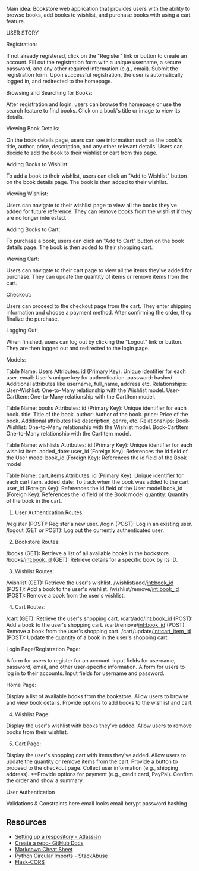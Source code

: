 Main idea: Bookstore web application that provides users with the ability to browse books, add books to wishlist, and purchase books with using a cart feature. 

USER STORY

Registration:

If not already registered, click on the "Register" link or button to create an account.
Fill out the registration form with a unique username, a secure password, and any other required information (e.g., email).
Submit the registration form.
Upon successful registration, the user is automatically logged in, and redirected to the homepage.

Browsing and Searching for Books:

After registration and login, users can browse the homepage or use the search feature to find books.
Click on a book's title or image to view its details.

Viewing Book Details:

On the book details page, users can see information such as the book's title, author, price, description, and any other relevant details.
Users can decide to add the book to their wishlist or cart from this page.

Adding Books to Wishlist:

To add a book to their wishlist, users can click an "Add to Wishlist" button on the book details page.
The book is then added to their wishlist.

Viewing Wishlist:

Users can navigate to their wishlist page to view all the books they've added for future reference.
They can remove books from the wishlist if they are no longer interested.

Adding Books to Cart:

To purchase a book, users can click an "Add to Cart" button on the book details page.
The book is then added to their shopping cart.

Viewing Cart:

Users can navigate to their cart page to view all the items they've added for purchase.
They can update the quantity of items or remove items from the cart.

Checkout:

Users can proceed to the checkout page from the cart.
They enter shipping information and choose a payment method.
After confirming the order, they finalize the purchase.

Logging Out:

When finished, users can log out by clicking the "Logout" link or button.
They are then logged out and redirected to the login page.




Models:

Table Name: Users
Attributes:
id (Primary Key): Unique identifier for each user.
email: User's unique key for authentication.
password: hashed.
Additional attributes like username, full_name, address etc.
Relationships:
User-Wishlist: One-to-Many relationship with the Wishlist model.
User-CartItem: One-to-Many relationship with the CartItem model.

Table Name: books
Attributes:
id (Primary Key): Unique identifier for each book.
title: Title of the book.
author: Author of the book.
price: Price of the book.
Additional attributes like description, genre, etc.
Relationships:
Book-Wishlist: One-to-Many relationship with the Wishlist model.
Book-CartItem: One-to-Many relationship with the CartItem model.

Table Name: wishlists
Attributes:
id (Primary Key): Unique identifier for each wishlist item.
added_date:
user_id (Foreign Key): References the id field of the User model
book_id (Foreign Key): References the id field of the Book model

Table Name: cart_items
Attributes:
id (Primary Key): Unique identifier for each cart item.
added_date: To track when the book was added to the cart
user_id (Foreign Key): References the id field of the User model
book_id (Foreign Key): References the id field of the Book model
quantity: Quantity of the book in the cart.


1. User Authentication Routes:

/register (POST): Register a new user.
/login (POST): Log in an existing user.
/logout (GET or POST): Log out the currently authenticated user.

2. Bookstore Routes:

/books (GET): Retrieve a list of all available books in the bookstore.
/books/<int:book_id> (GET): Retrieve details for a specific book by its ID.

3. Wishlist Routes:

/wishlist (GET): Retrieve the user's wishlist.
/wishlist/add/<int:book_id> (POST): Add a book to the user's wishlist.
/wishlist/remove/<int:book_id> (POST): Remove a book from the user's wishlist.

4. Cart Routes:

/cart (GET): Retrieve the user's shopping cart.
/cart/add/<int:book_id> (POST): Add a book to the user's shopping cart.
/cart/remove/<int:book_id> (POST): Remove a book from the user's shopping cart.
/cart/update/<int:cart_item_id> (POST): Update the quantity of a book in the user's shopping cart.


Login Page/Registration Page:

A form for users to register for an account.
Input fields for username, password, email, and other user-specific information.
A form for users to log in to their accounts.
Input fields for username and password.

Home Page:

Display a list of available books from the bookstore.
Allow users to browse and view book details.
Provide options to add books to the wishlist and cart.

4. Wishlist Page:

Display the user's wishlist with books they've added.
Allow users to remove books from their wishlist. 

5. Cart Page:

Display the user's shopping cart with items they've added.
Allow users to update the quantity or remove items from the cart.
Provide a button to proceed to the checkout page.
Collect user information (e.g., shipping address).
**Provide options for payment (e.g., credit card, PayPal).
Confirm the order and show a summary.

User Authentication

Validations & Constraints here
email looks email
bcrypt
password hashing

## Resources

- [Setting up a respository - Atlassian](https://www.atlassian.com/git/tutorials/setting-up-a-repository)
- [Create a repo- GitHub Docs](https://docs.github.com/en/get-started/quickstart/create-a-repo)
- [Markdown Cheat Sheet](https://www.markdownguide.org/cheat-sheet/)
- [Python Circular Imports - StackAbuse](https://stackabuse.com/python-circular-imports/)
- [Flask-CORS](https://flask-cors.readthedocs.io/en/latest/)

